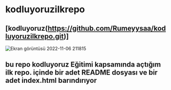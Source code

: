 # kodluyoruzilkrepo
[kodluyoruz(https://github.com/Rumeyysaa/kodluyoruzilkrepo.git)]
-------------------------------------------------------------------------------------------------------------------------------------------------------------------------
![Ekran görüntüsü 2022-11-06 211815](https://user-images.githubusercontent.com/116943432/200188806-b3969622-c974-45f0-aeb8-8ad153031b83.png)

bu repo kodluyoruz Eğitimi kapsamında açtığım ilk repo. içinde bir adet README dosyası ve bir adet index.html barındırıyor
--------------------------------------------------------------------------------------------------------------------------------------------------------------------------------------------------------------------------------------------------
